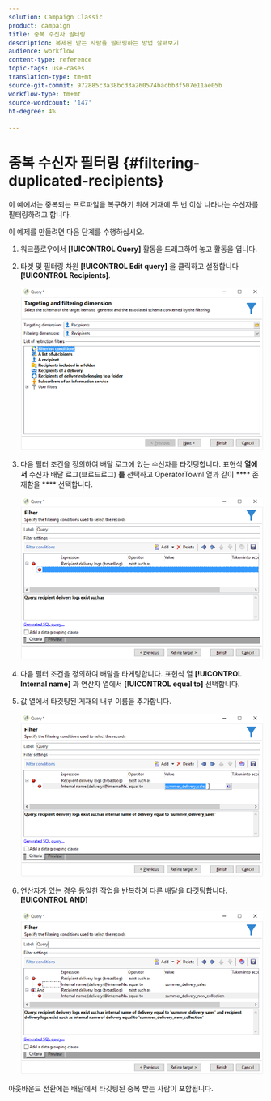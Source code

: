```yaml
---
solution: Campaign Classic
product: campaign
title: 중복 수신자 필터링
description: 복제된 받는 사람을 필터링하는 방법 살펴보기
audience: workflow
content-type: reference
topic-tags: use-cases
translation-type: tm+mt
source-git-commit: 972885c3a38bcd3a260574bacbb3f507e11ae05b
workflow-type: tm+mt
source-wordcount: '147'
ht-degree: 4%

---
```



# 중복 수신자 필터링 {#filtering-duplicated-recipients}

이 예에서는 중복되는 프로파일을 복구하기 위해 게재에 두 번 이상 나타나는 수신자를 필터링하려고 합니다.

이 예제를 만들려면 다음 단계를 수행하십시오.

1. 워크플로우에서 **[!UICONTROL Query]** 활동을 드래그하여 놓고 활동을 엽니다.
1. 타겟 및 필터링 차원 **[!UICONTROL Edit query]** 을 클릭하고 설정합니다 **[!UICONTROL Recipients]**.

   ![](assets/query_recipients_1.png)

1. 다음 필터 조건을 정의하여 배달 로그에 있는 수신자를 타깃팅합니다. 표현식 **열에서** 수신자 배달 로그(브로드로그) **를** 선택하고 OperatorTownl 열과 같이 **** 존재함을 **** 선택합니다.

   ![](assets/query_recipients_2.png)

1. 다음 필터 조건을 정의하여 배달을 타게팅합니다. 표현식 열 **[!UICONTROL Internal name]** 과 연산자 열에서 **[!UICONTROL equal to]** 선택합니다.
1. 값 열에서 타깃팅된 게재의 내부 이름을 추가합니다.

   ![](assets/query_recipients_3.png)

1. 연산자가 있는 경우 동일한 작업을 반복하여 다른 배달을 타깃팅합니다. **[!UICONTROL AND]**

   ![](assets/query_recipients_4.png)

아웃바운드 전환에는 배달에서 타깃팅된 중복 받는 사람이 포함됩니다.
